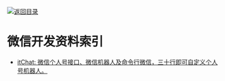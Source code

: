 [![返回目录](https://parg.co/UGo)](https://parg.co/b4z)

# 微信开发资料索引

* [itChat: 微信个人号接口、微信机器人及命令行微信，三十行即可自定义个人号机器人。](https://github.com/littlecodersh/ItChat)
